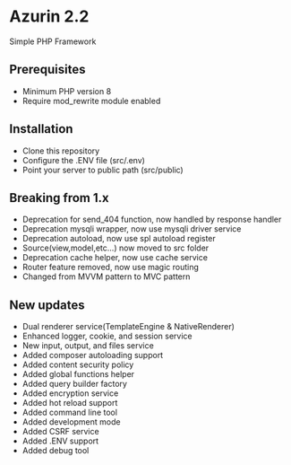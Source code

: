 # Azurin 2.2
Simple PHP Framework

## Prerequisites
- Minimum PHP version 8
- Require mod_rewrite module enabled

## Installation
- Clone this repository
- Configure the .ENV file (src/.env)
- Point your server to public path (src/public)

## Breaking from 1.x
- Deprecation for send_404 function, now handled by response handler
- Deprecation mysqli wrapper, now use mysqli driver service
- Deprecation autoload, now use spl autoload register
- Source(view,model,etc...) now moved to src folder
- Deprecation cache helper, now use cache service
- Router feature removed, now use magic routing
- Changed from MVVM pattern to MVC pattern

## New updates
- Dual renderer service(TemplateEngine & NativeRenderer)
- Enhanced logger, cookie, and session service
- New input, output, and files service
- Added composer autoloading support
- Added content security policy
- Added global functions helper
- Added query builder factory
- Added encryption service
- Added hot reload support
- Added command line tool
- Added development mode
- Added CSRF service
- Added .ENV support
- Added debug tool
